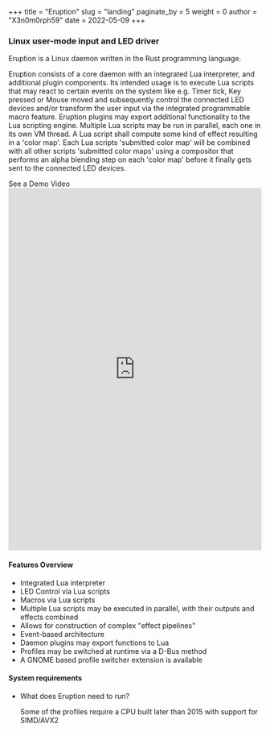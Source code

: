 +++
title = "Eruption"
slug = "landing"
paginate_by = 5
weight = 0
author = "X3n0m0rph59"
date = 2022-05-09
+++


### Linux user-mode input and LED driver

Eruption is a Linux daemon written in the Rust programming language.

Eruption consists of a core daemon with an integrated Lua interpreter, and additional plugin components. Its intended usage is to execute Lua scripts that may react to certain events on the system like e.g. Timer tick, Key pressed or Mouse moved and subsequently control the connected LED devices and/or transform the user input via the integrated programmable macro feature. Eruption plugins may export additional functionality to the Lua scripting engine. Multiple Lua scripts may be run in parallel, each one in its own VM thread. A Lua script shall compute some kind of effect resulting in a 'color map'. Each Lua scripts 'submitted color map' will be combined with all other scripts 'submitted color maps' using a compositor that performs an alpha blending step on each 'color map' before it finally gets sent to the connected LED devices.

<div class="spacer-xxs"></div>

<div class="d-flex justify-content-center">
    <a class="viewMoreButton animate__animated animate__fadeInDown animate__delay-4s" onclick="document.getElementById('player').scrollIntoView(false);">See a Demo Video</a>
</div>


<div class="spacer-xs"></div>

<div>
    <iframe id="ytplayer" type="text/html" width="100%" height="720px"
    src="http://www.youtube.com/embed/ig_71zg14nQ?autoplay=1&origin=https://eruption-website.vercel.app/"
    frameborder="0"></iframe>
</div>

<div id="player"  class="spacer-xs"></div>

#### Features Overview

* Integrated Lua interpreter
* LED Control via Lua scripts
* Macros via Lua scripts
* Multiple Lua scripts may be executed in parallel, with their outputs and effects combined
* Allows for construction of complex "effect pipelines"
* Event-based architecture
* Daemon plugins may export functions to Lua
* Profiles may be switched at runtime via a D-Bus method
* A GNOME based profile switcher extension is available

<div id="player"  class="spacer-xs"></div>

#### System requirements

* What does Eruption need to run?


  Some of the profiles require a CPU built later than 2015 with support for SIMD/AVX2